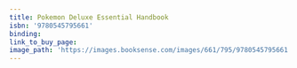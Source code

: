 ```yaml
---
title: Pokemon Deluxe Essential Handbook
isbn: '9780545795661'
binding:
link_to_buy_page:
image_path: 'https://images.booksense.com/images/661/795/9780545795661.jpg'
---
```



